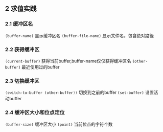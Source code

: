 ## 2 求值实践

### 2.1 缓冲区名
`(buffer-name)` 显示缓冲区名
`(buffer-file-name)` 显示文件名，包含绝对路径

### 2.2 获得缓冲区
`(current-buffer)` 获得当前buffer,buffer-name仅仅获得缓冲区名
`(other-buffer)` 最近使用过的buffer

### 2.3 切换缓冲区
`(switch-to-buffer (other-buffer))` 切换到之前的buffer
`(set-buffer)` 设置活动buffer

### 2.4 缓冲区大小和位点定位
`(buffer-size)` 缓冲区大小
`(point)` 当前位点的字符个数

